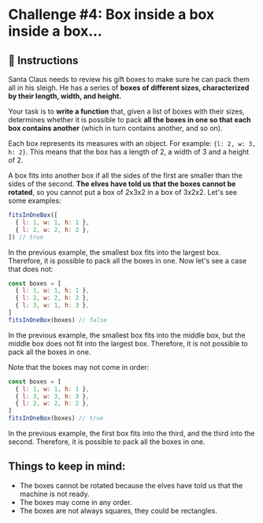 # Challenge #4: Box inside a box inside a box...

## 📖 Instructions

Santa Claus needs to review his gift boxes to make sure he can pack them all in his sleigh. He has a series of **boxes of different sizes, characterized by their length, width, and height.**

Your task is to **write a function** that, given a list of boxes with their sizes, determines whether it is possible to pack **all the boxes in one so that each box contains another** (which in turn contains another, and so on).

Each box represents its measures with an object. For example: `{l: 2, w: 3, h: 2}`. This means that the box has a length of 2, a width of 3 and a height of 2.

A box fits into another box if all the sides of the first are smaller than the sides of the second. **The elves have told us that the boxes cannot be rotated**, so you cannot put a box of 2x3x2 in a box of 3x2x2. Let's see some examples:

```js
fitsInOneBox([
  { l: 1, w: 1, h: 1 },
  { l: 2, w: 2, h: 2 },
]) // true
```

In the previous example, the smallest box fits into the largest box. Therefore, it is possible to pack all the boxes in one. Now let's see a case that does not:

```js
const boxes = [
  { l: 1, w: 1, h: 1 },
  { l: 2, w: 2, h: 2 },
  { l: 3, w: 1, h: 3 },
]
fitsInOneBox(boxes) // false
```

In the previous example, the smallest box fits into the middle box, but the middle box does not fit into the largest box. Therefore, it is not possible to pack all the boxes in one.

Note that the boxes may not come in order:

```js
const boxes = [
  { l: 1, w: 1, h: 1 },
  { l: 3, w: 3, h: 3 },
  { l: 2, w: 2, h: 2 },
]
fitsInOneBox(boxes) // true
```

In the previous example, the first box fits into the third, and the third into the second. Therefore, it is possible to pack all the boxes in one.

## Things to keep in mind:

- The boxes cannot be rotated because the elves have told us that the machine is not ready.
- The boxes may come in any order.
- The boxes are not always squares, they could be rectangles.
